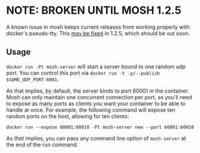 # NOTE: BROKEN UNTIL MOSH 1.2.5

A known issue in mosh keeps current releases from working properly with
docker's pseudo-tty.  This [may be
fixed](https://github.com/keithw/mosh/commit/98950f202ca71e91c6935e74dbdc2bc0873228d2)
in 1.2.5, which should be out soon.

## Usage

`docker run -Pt mosh-server` will start a server bound to one random udp port.
You can control this port via `docker run -t -p/--publish $SOME_UDP_PORT:6001`.

As that implies, by default, the server binds to port 60001 in the container.
Mosh can only maintain one concurrent connection per port, so you'll need to
expose as many ports as clients you want your container to be able to handle at
once. For example, the following command will expose ten random ports on
the host, allowing for ten clients:

```
docker run --expose 60001:60010 -Pt mosh-server new --port 60001:60010
```

As _that_ implies, you can pass any command line option of `mosh-server` at the
end of the run command.
